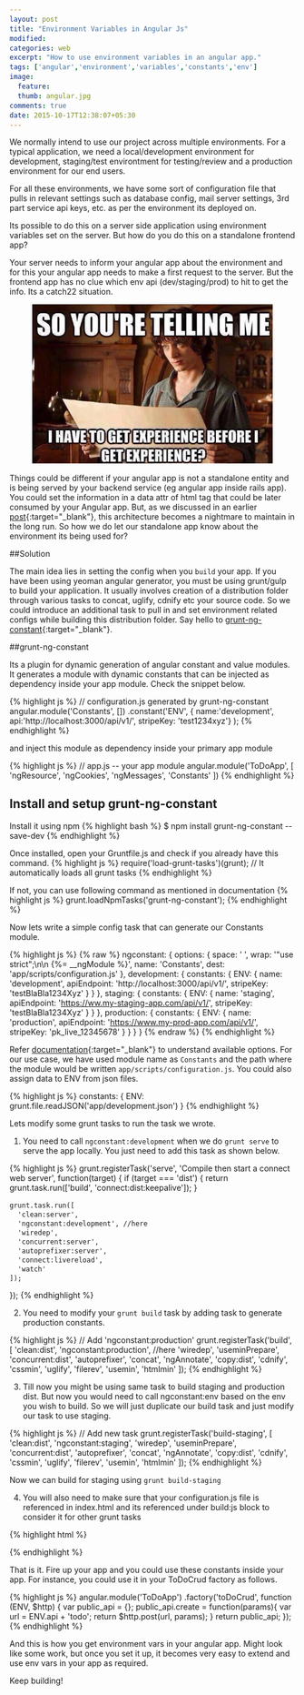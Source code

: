 ```yaml
---
layout: post
title: "Environment Variables in Angular Js"
modified:
categories: web
excerpt: "How to use environment variables in an angular app."
tags: ['angular','environment','variables','constants','env']
image:
  feature:
  thumb: angular.jpg
comments: true
date: 2015-10-17T12:38:07+05:30
---
```



We normally intend to use our project across multiple environments. For a typical application, we need a local/development environment for development, staging/test environtment for testing/review and a production environment for our end users.

For all these environments, we have some sort of configuration file that pulls in relevant settings such as database config, mail server settings, 3rd part service api keys, etc. as per the environment its deployed on.

Its possible to do this on a server side application using environment variables set on the server. But how do you do this on a standalone frontend app?

Your server needs to inform your angular app about the environment and for this your angular app needs to make a first request to the server. But the frontend app has no clue which env api (dev/staging/prod) to hit to get the info. Its a catch22 situation.

<figure>
  <img width="500px" src="/images/catch22.jpg">
</figure>

Things could be different if your angular app is not a standalone entity and is being served by your backend service (eg angular app inside rails app). You could set the information in a data attr of html tag that could be later consumed by your Angular app. But, as we discussed in an earlier [post](http://www.niyando.com/web/using-angular-js-with-rails/){:target="_blank"}, this architecture becomes a nightmare to maintain in the long run. So how we do let our standalone app know about the environment its being used for?

##Solution

The main idea lies in setting the config when you `build` your app. If you have been using yeoman angular generator, you must be using grunt/gulp to build your application. It usually involves creation of a distribution folder through various tasks to concat, uglify, cdnify etc your source code. So we could introduce an additional task to pull in and set environment related configs while building this distribution folder. Say hello to [grunt-ng-constant](https://github.com/werk85/grunt-ng-constant){:target="_blank"}.

##grunt-ng-constant

Its a plugin for dynamic generation of angular constant and value modules. It generates a module with dynamic constants that can be injected as dependency inside your app module. Check the snippet below.

{% highlight js %}
// configuration.js generated by grunt-ng-constant
angular.module('Constants', [])
.constant('ENV', {
                    name:'development',
                    api:'http://localhost:3000/api/v1/',
                    stripeKey: 'test1234xyz'}
);
{% endhighlight %}

and inject this module as dependency inside your primary app module

{% highlight js %}
// app.js -- your app module
angular.module('ToDoApp', [
  'ngResource',
  'ngCookies',
  'ngMessages',
  'Constants'
])
{% endhighlight %}

## Install and setup grunt-ng-constant

Install it using npm
{% highlight bash %}
$ npm install grunt-ng-constant --save-dev
{% endhighlight %}

Once installed, open your Gruntfile.js and check if you already have this command.
{% highlight js %}
require('load-grunt-tasks')(grunt);
// It automatically loads all grunt tasks
{% endhighlight %}

If not, you can use following command as mentioned in documentation
{% highlight js %}
grunt.loadNpmTasks('grunt-ng-constant');
{% endhighlight %}

Now lets write a simple config task that can generate our Constants module.

{% highlight js %}
{% raw %}
ngconstant: {
      options: {
        space: '  ',
        wrap: '"use strict";\n\n {%= __ngModule %}',
        name: 'Constants',
        dest: 'app/scripts/configuration.js'
      },
      development: {
        constants: {
          ENV: {
            name: 'development',
            apiEndpoint: 'http://localhost:3000/api/v1/',
            stripeKey: 'testBlaBla1234Xyz'
          }
        }
      },
      staging: {
        constants: {
          ENV: {
            name: 'staging',
            apiEndpoint: 'https://ww.my-staging-app.com/api/v1/',
            stripeKey: 'testBlaBla1234Xyz'
          }
        }
      },
      production: {
        constants: {
          ENV: {
            name: 'production',
            apiEndpoint: 'https://www.my-prod-app.com/api/v1/',
            stripeKey: 'pk_live_12345678'
          }
        }
      }
    }
    {% endraw %}
{% endhighlight %}

Refer [documentation](https://github.com/werk85/grunt-ng-constant#options){:target="_blank"} to understand available options. For our use case, we have used module name as `Constants` and the path where the module would be written  `app/scripts/configuration.js`. You could also assign data to ENV from json files.

{% highlight js %}
constants: {
          ENV: grunt.file.readJSON('app/development.json')
        }
{% endhighlight %}

Lets modify some grunt tasks to run the task we wrote.

1) You need to call `ngconstant:development` when we do `grunt serve` to serve the app locally. You just need to add this task as shown below.

{% highlight js %}
  grunt.registerTask('serve', 'Compile then start a connect web server', function(target) {
    if (target === 'dist') {
      return grunt.task.run(['build', 'connect:dist:keepalive']);
    }

    grunt.task.run([
      'clean:server',
      'ngconstant:development', //here
      'wiredep',
      'concurrent:server',
      'autoprefixer:server',
      'connect:livereload',
      'watch'
    ]);
  });
{% endhighlight %}

2) You need to modify your `grunt build` task by adding task to generate production constants.

{% highlight js %}
  // Add 'ngconstant:production'
  grunt.registerTask('build', [
    'clean:dist',
    'ngconstant:production', //here
    'wiredep',
    'useminPrepare',
    'concurrent:dist',
    'autoprefixer',
    'concat',
    'ngAnnotate',
    'copy:dist',
    'cdnify',
    'cssmin',
    'uglify',
    'filerev',
    'usemin',
    'htmlmin'
  ]);
{% endhighlight %}

3) Till now you might be using same task to build staging and production dist. But now you would need to call ngconstant:env based on the env you wish to build. So we will just duplicate our build task and just modify our task to use staging.

{% highlight js %}
  // Add new task
  grunt.registerTask('build-staging', [
    'clean:dist',
    'ngconstant:staging',
    'wiredep',
    'useminPrepare',
    'concurrent:dist',
    'autoprefixer',
    'concat',
    'ngAnnotate',
    'copy:dist',
    'cdnify',
    'cssmin',
    'uglify',
    'filerev',
    'usemin',
    'htmlmin'
  ]);
{% endhighlight %}

Now we can build for staging using `grunt build-staging`


4) You will also need to make sure that your configuration.js file is referenced in index.html  and its referenced under build:js block to consider it for other grunt tasks

{% highlight html %}
<!-- build:js scripts/scripts.js -->
<script src="scripts/configuration.js"></script>
<script src="scripts/app.js"></script>
<!-- all other js files -->

<!-- endbuild -->
{% endhighlight %}

That is it. Fire up your app and you could use these constants inside your app.
For instance, you could use it in your ToDoCrud factory as follows.

{% highlight js %}
 angular.module('ToDoApp')
 .factory('toDoCrud', function (ENV, $http) {
    var public_api = {};
    public_api.create = function(params){
      var url = ENV.api + 'todo';
      return $http.post(url, params);
    }
    return public_api;
 });
{% endhighlight %}

And this is how you get environment vars in your angular app. Might look like some work, but once you set it up, it becomes very easy to extend and use env vars in your app as required.

Keep building!